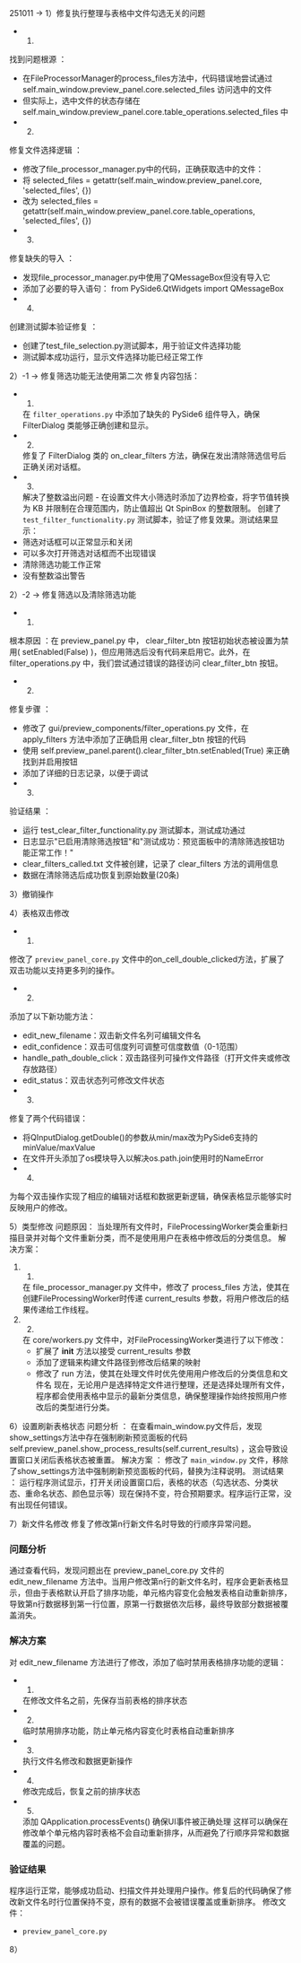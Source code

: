 251011 ->
1）修复执行整理与表格中文件勾选无关的问题
- 1.
找到问题根源 ：
- 在FileProcessorManager的process_files方法中，代码错误地尝试通过 self.main_window.preview_panel.core.selected_files 访问选中的文件
- 但实际上，选中文件的状态存储在 self.main_window.preview_panel.core.table_operations.selected_files 中
- 2.
修复文件选择逻辑 ：
- 修改了file_processor_manager.py中的代码，正确获取选中的文件：
- 将 selected_files = getattr(self.main_window.preview_panel.core, 'selected_files', {})
- 改为 selected_files = getattr(self.main_window.preview_panel.core.table_operations, 'selected_files', {})
- 3.
修复缺失的导入 ：
- 发现file_processor_manager.py中使用了QMessageBox但没有导入它
- 添加了必要的导入语句： from PySide6.QtWidgets import QMessageBox
- 4.
创建测试脚本验证修复 ：
- 创建了test_file_selection.py测试脚本，用于验证文件选择功能
- 测试脚本成功运行，显示文件选择功能已经正常工作

2）-1 -> 修复筛选功能无法使用第二次
修复内容包括：
- 1.
   在 `filter_operations.py` 中添加了缺失的 PySide6 组件导入，确保 FilterDialog 类能够正确创建和显示。
- 2.
   修复了 FilterDialog 类的 on_clear_filters 方法，确保在发出清除筛选信号后正确关闭对话框。
- 3.
   解决了整数溢出问题 - 在设置文件大小筛选时添加了边界检查，将字节值转换为 KB 并限制在合理范围内，防止值超出 Qt SpinBox 的整数限制。
创建了 `test_filter_functionality.py` 测试脚本，验证了修复效果。测试结果显示：
- 筛选对话框可以正常显示和关闭
- 可以多次打开筛选对话框而不出现错误
- 清除筛选功能工作正常
- 没有整数溢出警告

2）-2 -> 修复筛选以及清除筛选功能
- 1.
根本原因 ：在 preview_panel.py 中， clear_filter_btn 按钮初始状态被设置为禁用( setEnabled(False) )，但应用筛选后没有代码来启用它。此外，在 filter_operations.py 中，我们尝试通过错误的路径访问 clear_filter_btn 按钮。
- 2.
修复步骤 ：
- 修改了 gui/preview_components/filter_operations.py 文件，在 apply_filters 方法中添加了正确启用 clear_filter_btn 按钮的代码
- 使用 self.preview_panel.parent().clear_filter_btn.setEnabled(True) 来正确找到并启用按钮
- 添加了详细的日志记录，以便于调试
- 3.
验证结果 ：
- 运行 test_clear_filter_functionality.py 测试脚本，测试成功通过
- 日志显示"已启用清除筛选按钮"和"测试成功：预览面板中的清除筛选按钮功能正常工作！"
- clear_filters_called.txt 文件被创建，记录了 clear_filters 方法的调用信息
- 数据在清除筛选后成功恢复到原始数量(20条)

3）撤销操作

4）表格双击修改
- 1.
修改了 `preview_panel_core.py` 文件中的on_cell_double_clicked方法，扩展了双击功能以支持更多列的操作。
- 2.
添加了以下新功能方法：
- edit_new_filename：双击新文件名列可编辑文件名
- edit_confidence：双击可信度列可调整可信度数值（0-1范围）
- handle_path_double_click：双击路径列可操作文件路径（打开文件夹或修改存放路径）
- edit_status：双击状态列可修改文件状态
- 3.
修复了两个代码错误：
- 将QInputDialog.getDouble()的参数从min/max改为PySide6支持的minValue/maxValue
- 在文件开头添加了os模块导入以解决os.path.join使用时的NameError
- 4.
为每个双击操作实现了相应的编辑对话框和数据更新逻辑，确保表格显示能够实时反映用户的修改。

5）类型修改
问题原因：
当处理所有文件时，FileProcessingWorker类会重新扫描目录并对每个文件重新分类，而不是使用用户在表格中修改后的分类信息。
解决方案：
1. 1.
   在 file_processor_manager.py 文件中，修改了 process_files 方法，使其在创建FileProcessingWorker时传递 current_results 参数，将用户修改后的结果传递给工作线程。
2. 2.
   在 core/workers.py 文件中，对FileProcessingWorker类进行了以下修改：
   - 扩展了 __init__ 方法以接受 current_results 参数
   - 添加了逻辑来构建文件路径到修改后结果的映射
   - 修改了 run 方法，使其在处理文件时优先使用用户修改后的分类信息和文件名
现在，无论用户是选择特定文件进行整理，还是选择处理所有文件，程序都会使用表格中显示的最新分类信息，确保整理操作始终按照用户修改后的类型进行分类。

6）设置刷新表格状态
问题分析 ：
在查看main_window.py文件后，发现show_settings方法中存在强制刷新预览面板的代码 self.preview_panel.show_process_results(self.current_results) ，这会导致设置窗口关闭后表格状态被重置。
解决方案 ：
修改了 `main_window.py` 文件，移除了show_settings方法中强制刷新预览面板的代码，替换为注释说明。
测试结果 ：
运行程序测试显示，打开关闭设置窗口后，表格的状态（勾选状态、分类状态、重命名状态、颜色显示等）现在保持不变，符合预期要求。程序运行正常，没有出现任何错误。

7）新文件名修改
修复了修改第n行新文件名时导致的行顺序异常问题。
### 问题分析
通过查看代码，发现问题出在 preview_panel_core.py 文件的 edit_new_filename 方法中。当用户修改第n行的新文件名时，程序会更新表格显示，但由于表格默认开启了排序功能，单元格内容变化会触发表格自动重新排序，导致第n行数据移到第一行位置，原第一行数据依次后移，最终导致部分数据被覆盖消失。
### 解决方案
对 edit_new_filename 方法进行了修改，添加了临时禁用表格排序功能的逻辑：
- 1.
   在修改文件名之前，先保存当前表格的排序状态
- 2.
   临时禁用排序功能，防止单元格内容变化时表格自动重新排序
- 3.
   执行文件名修改和数据更新操作
- 4.
   修改完成后，恢复之前的排序状态
- 5.
   添加 QApplication.processEvents() 确保UI事件被正确处理
这样可以确保在修改单个单元格内容时表格不会自动重新排序，从而避免了行顺序异常和数据覆盖的问题。
### 验证结果
程序运行正常，能够成功启动、扫描文件并处理用户操作。修复后的代码确保了修改新文件名时行位置保持不变，原有的数据不会被错误覆盖或重新排序。
修改文件：
- `preview_panel_core.py`

8）

